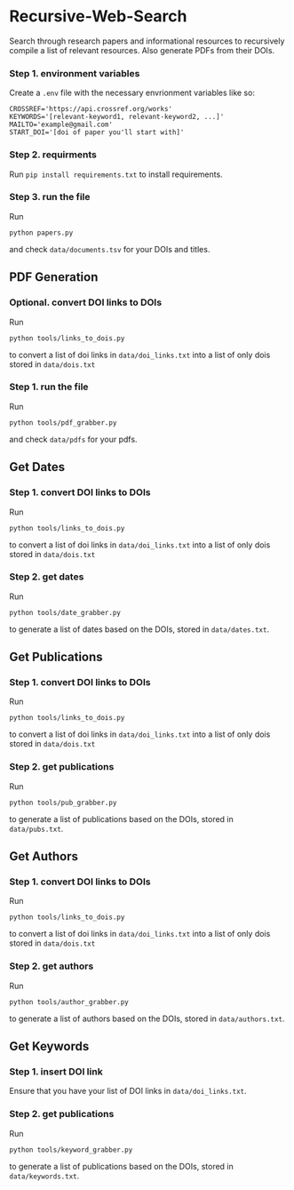 # Recursive-Web-Search
Search through research papers and informational resources to recursively compile a list of relevant resources. Also generate PDFs from their DOIs. 

### Step 1. environment variables
Create a ```.env``` file with the necessary envrionment variables like so:
```
CROSSREF='https://api.crossref.org/works'
KEYWORDS='[relevant-keyword1, relevant-keyword2, ...]'
MAILTO='example@gmail.com'
START_DOI='[doi of paper you'll start with]'
```

### Step 2. requirments
Run ```pip install requirements.txt``` to install requirements. 

### Step 3. run the file
Run 
```
python papers.py
```
and check ```data/documents.tsv``` for your DOIs and titles. 

## PDF Generation

### Optional. convert DOI links to DOIs
Run 
```
python tools/links_to_dois.py
```
to convert a list of doi links in ```data/doi_links.txt``` into a list of only dois stored in ```data/dois.txt```

### Step 1. run the file
Run
```
python tools/pdf_grabber.py
```
and check ```data/pdfs``` for your pdfs. 

## Get Dates

### Step 1. convert DOI links to DOIs
Run 
```
python tools/links_to_dois.py
```
to convert a list of doi links in ```data/doi_links.txt``` into a list of only dois stored in ```data/dois.txt```

### Step 2. get dates
Run
```
python tools/date_grabber.py
```
to generate a list of dates based on the DOIs, stored in ```data/dates.txt```. 

## Get Publications

### Step 1. convert DOI links to DOIs
Run 
```
python tools/links_to_dois.py
```
to convert a list of doi links in ```data/doi_links.txt``` into a list of only dois stored in ```data/dois.txt```

### Step 2. get publications
Run
```
python tools/pub_grabber.py
```
to generate a list of publications based on the DOIs, stored in ```data/pubs.txt```. 

## Get Authors

### Step 1. convert DOI links to DOIs
Run 
```
python tools/links_to_dois.py
```
to convert a list of doi links in ```data/doi_links.txt``` into a list of only dois stored in ```data/dois.txt```

### Step 2. get authors
Run
```
python tools/author_grabber.py
```
to generate a list of authors based on the DOIs, stored in ```data/authors.txt```. 

## Get Keywords

### Step 1. insert DOI link
Ensure that you have your list of DOI links in ```data/doi_links.txt```. 

### Step 2. get publications
Run
```
python tools/keyword_grabber.py
```
to generate a list of publications based on the DOIs, stored in ```data/keywords.txt```. 